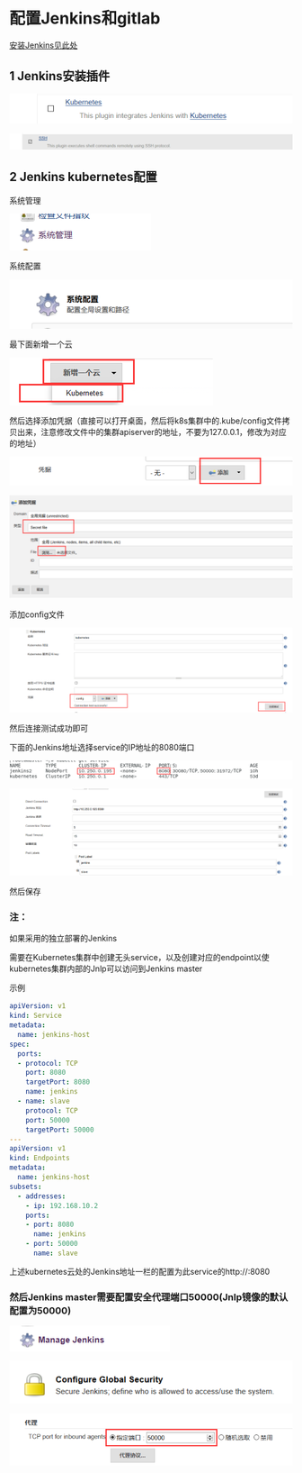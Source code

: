 # 配置Jenkins和gitlab

[安装Jenkins见此处](https://github.com/mytting/kubernetes/blob/master/C-kubernetes%E5%B8%B8%E8%A7%81%E5%BA%94%E7%94%A8%E5%AE%89%E8%A3%85/H-%E5%AE%89%E8%A3%85Jenkins%E5%88%B0K8S%E9%9B%86%E7%BE%A4%E4%B8%AD.md)

## 1 Jenkins安装插件

![image-20191219092256537](image/A-2-配置Jenkins+Gitlab/image-20191219092256537.png)

![image-20191219110715536](image/A-2-配置Jenkins+Gitlab/image-20191219110715536.png)

## 2 Jenkins kubernetes配置

系统管理

![image-20191221163945014](image/A-2-配置Jenkins+Gitlab/image-20191221163945014.png)

系统配置

![image-20191221164007533](image/A-2-配置Jenkins+Gitlab/image-20191221164007533.png)

最下面新增一个云

![image-20191221164046196](image/A-2-配置Jenkins+Gitlab/image-20191221164046196.png)

然后选择添加凭据（直接可以打开桌面，然后将k8s集群中的.kube/config文件拷贝出来，注意修改文件中的集群apiserver的地址，不要为127.0.0.1，修改为对应的地址）

![image-20191221164233810](image/A-2-配置Jenkins+Gitlab/image-20191221164233810.png)

![image-20191221164200184](image/A-2-配置Jenkins+Gitlab/image-20191221164200184.png)

添加config文件

![image-20191221164130958](image/A-2-配置Jenkins+Gitlab/image-20191221164130958.png)

然后连接测试成功即可

下面的Jenkins地址选择service的IP地址的8080端口

![image-20191221164432159](image/A-2-配置Jenkins+Gitlab/image-20191221164432159.png)

![image-20191221093025889](image/A-2-配置Jenkins+Gitlab/image-20191221093025889.png)

然后保存

### 注：

如果采用的独立部署的Jenkins

需要在Kubernetes集群中创建无头service，以及创建对应的endpoint以使kubernetes集群内部的Jnlp可以访问到Jenkins master

示例

```yaml
apiVersion: v1
kind: Service
metadata:
  name: jenkins-host
spec:
  ports:
  - protocol: TCP
    port: 8080
    targetPort: 8080
    name: jenkins
  - name: slave
    protocol: TCP
    port: 50000
    targetPort: 50000
---
apiVersion: v1
kind: Endpoints
metadata:
  name: jenkins-host
subsets:
  - addresses:
    - ip: 192.168.10.2
    ports:
    - port: 8080
      name: jenkins
    - port: 50000
      name: slave
```

上述kubernetes云处的Jenkins地址一栏的配置为此service的http://<serviceIP>:8080



### 然后Jenkins master需要配置安全代理端口50000(Jnlp镜像的默认配置为50000)

![image-20191227154338622](image/A-2-配置Jenkins+Gitlab/image-20191227154338622.png)

![image-20191227154351593](image/A-2-配置Jenkins+Gitlab/image-20191227154351593.png)

![image-20191227154409273](image/A-2-配置Jenkins+Gitlab/image-20191227154409273.png)

